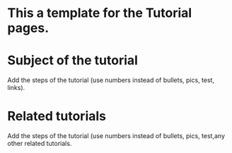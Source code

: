 # This a template for the Tutorial pages.

# Subject of the tutorial #
Add the steps of the tutorial (use numbers instead of bullets, pics, test, links).

# Related tutorials #
Add the steps of the tutorial (use numbers instead of bullets, pics, test,any other related tutorials.